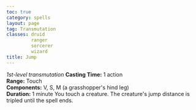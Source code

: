 ```yaml
---
toc: true
category: spells
layout: page
tag: Transmutation
classes: druid
         ranger
         sorcerer
         wizard
title: Jump 
---
```

_1st-level transmutation_ 
**Casting Time:** 1 action    
**Range:** Touch    
**Components:** V, S, M (a grasshopper's hind leg)    
**Duration:** 1 minute 
You touch a creature. The creature's jump distance is tripled until the spell ends.